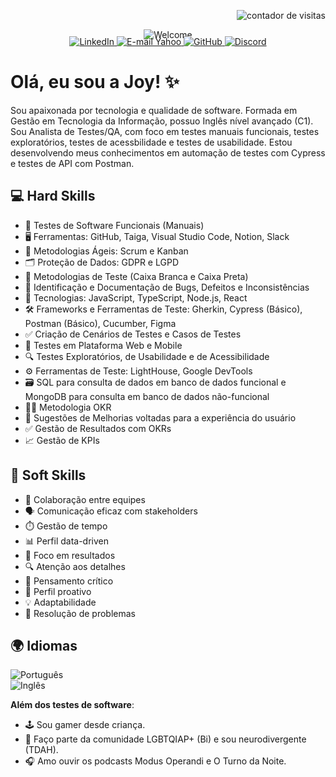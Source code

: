 <!-- Contador de visitas alinhado à direita -->
<p align="right">
  <img src="https://komarev.com/ghpvc/?username=joyce-cervantes&color=ff69b4&style=flat-square" alt="contador de visitas" />
</p>  

<!-- Imagem centralizada -->
<p align="center" style="margin-bottom: -20px;">
  <img src="https://github.com/joyce-cervantes/imagens-privadas/blob/main/welcome.png?raw=true" alt="Welcome" />
</p>  


<!-- Badges de redes sociais -->
<p align="center">
  <a href="https://www.linkedin.com/in/joyce-santana-cervantes/" target="_blank">
    <img src="https://img.shields.io/badge/LinkedIn-0077B5?style=for-the-badge&logo=linkedin&logoColor=white" alt="LinkedIn" />
  </a>
  <a href="mailto:joyce.cervantes@yahoo.com" target="_blank">
    <img src="https://img.shields.io/badge/Yahoo%20Mail-6001D2?style=for-the-badge&logo=yahoo&logoColor=white" alt="E-mail Yahoo" />
  </a>
  <a href="https://github.com/joyce-cervantes" target="_blank">
    <img src="https://img.shields.io/badge/GitHub-100000?style=for-the-badge&logo=github&logoColor=white" alt="GitHub" />
  </a>
  <a href="https://discord.com/users/joyce_cervantes" target="_blank">
    <img src="https://img.shields.io/badge/Discord-5865F2?style=for-the-badge&logo=discord&logoColor=white" alt="Discord" />
  </a>
</p>  


# Olá, eu sou a Joy! ✨  


Sou apaixonada por tecnologia e qualidade de software. Formada em Gestão em Tecnologia da Informação, possuo Inglês nível avançado (C1).  
Sou Analista de Testes/QA, com foco em testes manuais funcionais, testes exploratórios, testes de acessbilidade e testes de usabilidade. Estou desenvolvendo meus conhecimentos em automação de testes com Cypress e testes de API com Postman.


## 💻 Hard Skills  


- 🔧 Testes de Software Funcionais (Manuais)  
- 🖥️ Ferramentas: GitHub, Taiga, Visual Studio Code, Notion, Slack  
- 📜 Metodologias Ágeis: Scrum e Kanban  
- 🗂️ Proteção de Dados: GDPR e LGPD  
- 📐 Metodologias de Teste (Caixa Branca e Caixa Preta)  
- 🐞 Identificação e Documentação de Bugs, Defeitos e Inconsistências  
- 🔧 Tecnologias: JavaScript, TypeScript, Node.js, React  
- 🛠️ Frameworks e Ferramentas de Teste: Gherkin, Cypress (Básico), Postman (Básico), Cucumber, Figma
- ✅ Criação de Cenários de Testes e Casos de Testes  
- 📱 Testes em Plataforma Web e Mobile  
- 🔍 Testes Exploratórios, de Usabilidade e de Acessibilidade  
- ⚙️ Ferramentas de Teste: LightHouse, Google DevTools
- 🗃️ SQL para consulta de dados em banco de dados funcional e MongoDB para consulta em banco de dados não-funcional
- 🧑‍💻 Metodologia OKR  
- 🧠 Sugestões de Melhorias voltadas para a experiência do usuário  
- ✅ Gestão de Resultados com OKRs
- 📈 Gestão de KPIs  


## 🌟 Soft Skills  

- 🤝 Colaboração entre equipes
- 🗣️ Comunicação eficaz com stakeholders
- ⏱️ Gestão de tempo  
- 📊 Perfil data-driven  
- 🎯 Foco em resultados  
- 🔍 Atenção aos detalhes  
- 🧠 Pensamento crítico  
- 🚀 Perfil proativo  
- 💡 Adaptabilidade  
- 🧩 Resolução de problemas 


## 🌍 Idiomas  

![Português](https://img.shields.io/badge/Português-Nativo-green?style=for-the-badge)  
![Inglês](https://img.shields.io/badge/Inglês-Avançado-blue?style=for-the-badge)


**Além dos testes de software**:  

- 🕹️ Sou gamer desde criança.  
- 🌈 Faço parte da comunidade LGBTQIAP+ (Bi) e sou neurodivergente (TDAH).  
- 🎧 Amo ouvir os podcasts Modus Operandi e O Turno da Noite.   
